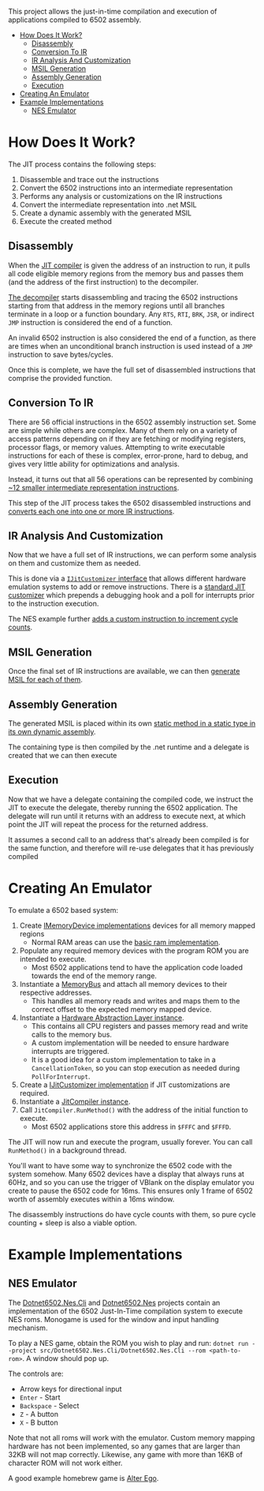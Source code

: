 This project allows the just-in-time compilation and execution of applications compiled 
to 6502 assembly.

<!-- TOC -->
* [How Does It Work?](#how-does-it-work)
  * [Disassembly](#disassembly)
  * [Conversion To IR](#conversion-to-ir)
  * [IR Analysis And Customization](#ir-analysis-and-customization)
  * [MSIL Generation](#msil-generation)
  * [Assembly Generation](#assembly-generation)
  * [Execution](#execution)
* [Creating An Emulator](#creating-an-emulator)
* [Example Implementations](#example-implementations)
  * [NES Emulator](#nes-emulator)
<!-- TOC -->

# How Does It Work?

The JIT process contains the following steps:

1. Disassemble and trace out the instructions
2. Convert the 6502 instructions into an intermediate representation
3. Performs any analysis or customizations on the IR instructions
4. Convert the intermediate representation into .net MSIL
5. Create a dynamic assembly with the generated MSIL
6. Execute the created method

## Disassembly

When the [JIT compiler](/src/Dotnet6502.Common/Compilation/JitCompiler.cs) is given the address of an 
instruction to run, it pulls all code eligible memory regions from the memory bus and passes them 
(and the address of the first instruction) to the decompiler.

[The decompiler](/NESDecompiler/NESDecompiler.Core/Decompilation/FunctionDecompiler.cs) starts disassembling 
and tracing the 6502 instructions starting from that address in the memory regions until all branches 
terminate in a loop or a function boundary. Any `RTS`, `RTI`, `BRK`, `JSR`, or indirect `JMP` instruction is
considered the end of a function. 

An invalid 6502 instruction is also considered the end of a function, as there are times when
an unconditional branch instruction is used instead of a `JMP` instruction to save bytes/cycles.

Once this is complete, we have the full set of disassembled instructions that comprise the provided function.

## Conversion To IR

There are 56 official instructions in the 6502 assembly instruction set. Some are simple while others
are complex. Many of them rely on a variety of access patterns depending on if they are fetching or
modifying registers, processor flags, or memory values. Attempting to write executable instructions
for each of these is complex, error-prone, hard to debug, and gives very little ability for 
optimizations and analysis.

Instead, it turns out that all 56 operations can be represented by combining [~12 smaller intermediate 
representation instructions](/src/Dotnet6502.Common/Compilation/Ir6502.cs). 

This step of the JIT process takes the 6502 disassembled instructions and [converts each one into one
or more IR instructions](/src/Dotnet6502.Common/Compilation/InstructionConverter.cs).

## IR Analysis And Customization

Now that we have a full set of IR instructions, we can perform some analysis on them and customize
them as needed.

This is done via a [`IJitCustomizer` interface](/src/Dotnet6502.Common/Compilation/IJitCustomizer.cs) that
allows different hardware emulation systems to add or remove instructions. There is a 
[standard JIT customizer](/src/Dotnet6502.Common/Compilation/StandardJitCustomizer.cs) which prepends
a debugging hook and a poll for interrupts prior to the instruction execution. 

The NES example further [adds a custom instruction to increment cycle counts](/src/Dotnet6502.Nes/NesJitCustomizer.cs).

## MSIL Generation

Once the final set of IR instructions are available, we can then 
[generate MSIL for each of them](/src/Dotnet6502.Common/Compilation/MsilGenerator.cs). 

## Assembly Generation

The generated MSIL is placed within its own 
[static method in a static type in its own dynamic assembly](/src/Dotnet6502.Common/Compilation/ExecutableMethodGenerator.cs).

The containing type is then compiled by the .net runtime and a delegate is created that we can then execute

## Execution

Now that we have a delegate containing the compiled code, we instruct the JIT to execute the delegate, 
thereby running the 6502 application. The delegate will run until it returns with an address to execute next, 
at which point the JIT will repeat the process for the returned address.

It assumes a second call to an address that's already been compiled is for the same function, and therefore
will re-use delegates that it has previously compiled

# Creating An Emulator

To emulate a 6502 based system:

1. Create [IMemoryDevice implementations](/src/Dotnet6502.Common/Hardware/IMemoryDevice.cs) devices for
    all memory mapped regions
   * Normal RAM areas can use the [basic ram implementation](/src/Dotnet6502.Common/Hardware/BasicRamMemoryDevice.cs).
2. Populate any required memory devices with the program ROM you are intended to execute.
   * Most 6502 applications tend to have the application code loaded towards the end of the memory range.
3. Instantiate a [MemoryBus](/src/Dotnet6502.Common/Hardware/MemoryBus.cs) and attach all memory devices to
    their respective addresses. 
   * This handles all memory reads and writes and maps them to the correct offset to the expected
     memory mapped device.
4. Instantiate a [Hardware Abstraction Layer instance](/src/Dotnet6502.Common/Hardware/Base6502Hal.cs).
   * This contains all CPU registers and passes memory read and write calls to the memory bus.
   * A custom implementation will be needed to ensure hardware interrupts are triggered.
   * It is a good idea for a custom implementation to take in a `CancellationToken`, so you can stop
     execution as needed during `PollForInterrupt`.
5. Create a [IJitCustomizer implementation](/src/Dotnet6502.Common/Compilation/IJitCustomizer.cs) if JIT
    customizations are required.
6. Instantiate a [JitCompiler instance](/src/Dotnet6502.Common/Compilation/JitCompiler.cs).
7. Call `JitCompiler.RunMethod()` with the address of the initial function to execute.
   * Most 6502 applications store this address in `$FFFC` and `$FFFD`.

The JIT will now run and execute the program, usually forever. You can call `RunMethod()` in a background thread.

You'll want to have some way to synchronize the 6502 code with the system somehow. Many 6502 devices have a display
that always runs at 60Hz, and so you can use the trigger of VBlank on the display emulator you create to pause
the 6502 code for 16ms.  This ensures only 1 frame of 6502 worth of assembly executes within a 16ms window.

The disassembly instructions do have cycle counts with them, so pure cycle counting + sleep is also a viable option.

# Example Implementations

## NES Emulator

The [Dotnet6502.Nes.Cli](/src/Dotnet6502.Nes.Cli) and [Dotnet6502.Nes](/src/Dotnet6502.Nes) projects contain
an implementation of the 6502 Just-In-Time compilation system to execute NES roms. Monogame is used for the
window and input handling mechanism.

To play a NES game, obtain the ROM you wish to play and run: 
`dotnet run --project src/Dotnet6502.Nes.Cli/Dotnet6502.Nes.Cli --rom <path-to-rom>`. A window should pop up.

The controls are:
* Arrow keys for directional input
* `Enter` - Start
* `Backspace` - Select
* `Z` - A button
* `X` - B button

Note that not all roms will work with the emulator. Custom memory mapping hardware has not been implemented, so
any games that are larger than 32KB will not map correctly.  Likewise, any game with more than 16KB of character
ROM will not work either.

A good example homebrew game is [Alter Ego](https://www.romhacking.net/homebrew/1/).